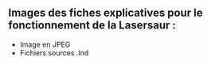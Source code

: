 ## Images des fiches explicatives pour le fonctionnement de la Lasersaur :
- Image en JPEG
- Fichiers sources .Ind
